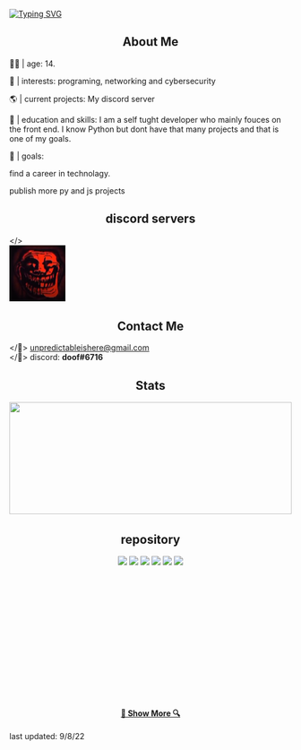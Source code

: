 [![Typing SVG](https://readme-typing-svg.herokuapp.com?color=%23FF5B5B&duration=3500&center=true&vCenter=true&lines=hello+world+I'm+%3C%2Fisaac%3E;some+random+tech+nerd)](https://git.io/typing-svg)
<br>


<h2 align="center">About Me</h2>

👴🏻 | age: 14.

📌 | interests: programing, networking and cybersecurity

🌎 | current projects: My discord server

🤪 | education and skills: I am a self tught developer who mainly fouces on the front end. I know Python but dont have that many projects and that is one of my goals.

🥅 | goals:

find a career in technolagy.

publish more py and js projects




<h2 align="center">discord servers</h2>

</>
<br>
<a href="https://discord.gg/JK49BqeEs3"><img src="image_2022-05-20_163058237.png" alt="discord" style="width:100px;height:100px;"></a>

<h2 align="center">Contact Me</h2>

</📨> unpredictableishere@gmail.com
<br>
</🔵> discord: **doof#6716**

<h2 align="center">Stats</h2>

<a href="https://github.com/anuraghazra/github-readme-stats" title="Go to Source"><img width="100%" height="200" src="https://github-readme-stats.vercel.app/api?username=stickman-dev&show_icons=true&theme=dark"></a>


<h2 align="center">repository</h2>

<p width="100%" align="center">
<a margin="20px" href="https://github.com/stickman-dev/omegle-ip-graber" title="Omegle ip Graber"><img height="120" src="https://github-readme-stats.vercel.app/api/pin/?username=stickman-dev&repo=omegle-ip-graber&theme=dark"></a>
									<a margin="20px" href="https://github.com/stickman-dev/exploit-hub" title="exploit-hub"><img height="120" src="https://github-readme-stats.vercel.app/api/pin/?username=stickman-dev&repo=exploit-hub&theme=dark"></a>
									<a margin="20px" href="https://github.com/stickman-dev/isaacj.dev" title="isaacj.dev"><img height="120" src="https://github-readme-stats.vercel.app/api/pin/?username=stickman-dev&repo=isaacj.dev&theme=dark"></a>
									<a margin="20px" href="https://github.com/stickman-dev/musicunzipped" title="musicunzipped"><img height="120" src="https://github-readme-stats.vercel.app/api/pin/?username=stickman-dev&repo=musicunzipped&theme=dark"></a>
									<a margin="20px" href="https://github.com/stickman-dev/py-projects" title="py-projects"><img height="120" src="https://github-readme-stats.vercel.app/api/pin/?username=stickman-dev&repo=py-projects&theme=dark"></a>
									<a margin="20px" href="https://github.com/stickman-dev/js-projects" title="js-projects"><img height="120" src="https://github-readme-stats.vercel.app/api/pin/?username=stickman-dev&repo=js-projects&theme=dark"></a>
  
  <br><br><br><br>
  
  





<br><br><br><br><br><br><br><br>
<h4 align="center"><a href=https://github.com/stickman-dev?tab=repositories title="Show Repositories">🔎 Show More 🔍</a></h4>

last updated:
9/8/22
